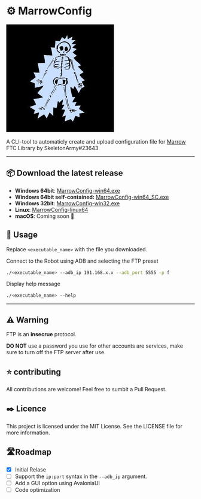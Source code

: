# ⚙️ MarrowConfig

![teamLogo](./assets/teamLogo.jpg)

A CLI-tool to automaticly create and upload configuration file for [Marrow](https://github.com/Skeleton-Army/Marrow) FTC Library by SkeletonArmy#23643

---
## 📦 Download the latest release

- **Windows 64bit**: [MarrowConfig-win64.exe](https://github.com/Skeleton-Army/MarrowConfig/releases/latest/download/MarrowConfig-win64.exe) 
- **Windows 64bit self-contained:** [MarrowConfig-win64_SC.exe](https://github.com/Skeleton-Army/MarrowConfig/releases/latest/download/MarrowConfig-win64_SC.exe) 
- **Windows 32bit**: [MarrowConfig-win32.exe](https://github.com/Skeleton-Army/MarrowConfig/releases/latest/download/MarrowConfig-win32.exe) 
- **Linux**: [MarrowConfig-linux64](https://github.com/Skeleton-Army/MarrowConfig/releases/latest/download/MarrowConfig-linux64) 
- **macOS**: Coming soon 🍎

## 🔧 Usage
Replace `<executable_name>` with the file you downloaded.

Connect to the Robot using ADB and selecting the FTP preset

``` bash
./<executable_name> --adb_ip 191.168.x.x --adb_port 5555 -p f
```
 Display help message 

 ```bash
./<executable_name> --help
 ```

 ---
## ⚠️ Warning 
FTP is an **insecrue** protocol. 

**DO NOT** use a password you use for other accounts are services, make sure to turn off the FTP server after use. 

## ⭐ contributing
All contributions are welcome! Feel free to sumbit a Pull Request.

## ✒️ Licence
This project is licensed under the MIT License. See the LICENSE file for more information.

## 🛣️Roadmap
- [x] Initial Relase
- [ ] Support the `ip:port` syntax in the `--adb_ip` argument.
- [ ] Add a GUI option using AvaloniaUI
- [ ] Code optimization
